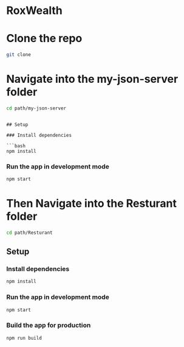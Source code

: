 # RoxWealth


# Clone the repo

```bash
git clone
```

# Navigate into the my-json-server folder

```bash
cd path/my-json-server
```
```

## Setup

### Install dependencies

```bash
npm install
```

### Run the app in development mode

```bash
npm start
```


# Then Navigate into the Resturant folder

```bash
cd path/Resturant
```

## Setup

### Install dependencies

```bash
npm install
```

### Run the app in development mode

```bash
npm start
```

### Build the app for production

```bash
npm run build
```
